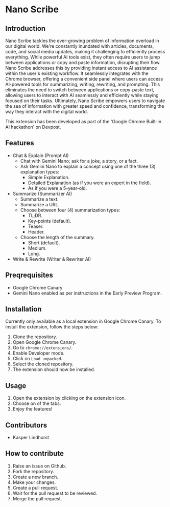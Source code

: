 # Nano Scribe
## Introduction
Nano Scribe tackles the ever-growing problem of information overload in our digital world. We're constantly inundated with articles, documents, code, and social media updates, making it challenging to efficiently process everything.  While powerful AI tools exist, they often require users to jump between applications or copy and paste information, disrupting their flow. Nano Scribe addresses this by providing instant access to AI assistance within the user's existing workflow.  It seamlessly integrates with the Chrome browser, offering a convenient side panel where users can access AI-powered tools for summarizing, writing, rewriting, and prompting. This eliminates the need to switch between applications or copy-paste text, allowing users to interact with AI seamlessly and efficiently while staying focused on their tasks. Ultimately, Nano Scribe empowers users to navigate the sea of information with greater speed and confidence, transforming the way they interact with the digital world.

This extension has been developed as part of the 'Google Chrome Built-in AI hackathon' on Devpost.

## Features
- Chat & Explain (Prompt AI)
  - Chat with Gemini Nano; ask for a joke, a story, or a fact.
  - Ask Gemini Nano to explain a concept using one of the three (3) explanation types:
    - Simple Explanation.
    - Detailed Explanation (as if you were an expert in the field).
    - As if you were a 5-year-old.
- Summarize (Summarizer AI)
    - Summarize a text.
    - Summarize a URL.
    - Choose between four (4) summarization types:
      - TL;DR.
      - Key-points (default).
      - Teaser.
      - Header.
    - Choose the length of the summary.
      - Short (default).
      - Medium.
      - Long.
- Write & Rewrite (Writer & Rewriter AI)

## Preqrequisites
- Google Chrome Canary
- Gemini Nano enabled as per instructions in the Early Preview Program.

## Installation
Currently only available as a local extension in Google Chrome Canary. To install the extension, follow the steps below:

1. Clone the repository.
2. Open Google Chrome Canary.
3. Go to `chrome://extensions/`.
4. Enable Developer mode.
5. Click on `Load unpacked`.
6. Select the cloned repository.
7. The extension should now be installed.

## Usage
1. Open the extension by clicking on the extension icon.
2. Choose on of the tabs.
3. Enjoy the features!

## Contributors
- Kasper Lindhorst

## How to contribute
1. Raise an issue on Github.
2. Fork the repository.
3. Create a new branch.
4. Make your changes.
5. Create a pull request.
6. Wait for the pull request to be reviewed.
7. Merge the pull request.
